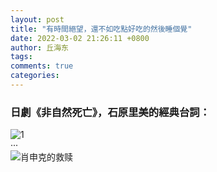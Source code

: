 ```yaml
---
layout: post
title: "有時間絕望，還不如吃點好吃的然後睡個覺"
date: 2022-03-02 21:26:11 +0800
author: 丘海东 
tags: 
comments: true
categories: 
---
```

### 日劇《非自然死亡》，石原里美的經典台詞：  
![1](https://i0.hdslb.com/bfs/album/abec9703860a6f2dfb74fee98881dc5a7faecdce.png)  
···  
![肖申克的救赎](https://i0.hdslb.com/bfs/album/62f8d24371562deedb82c66c9f36a9e5eab42ad7.png)

